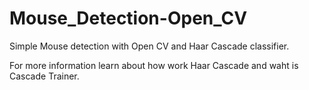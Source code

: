# Mouse_Detection-Open_CV
Simple Mouse detection with Open CV and Haar Cascade classifier.


<p>For more information learn about how work Haar Cascade and waht is Cascade Trainer.</p>
